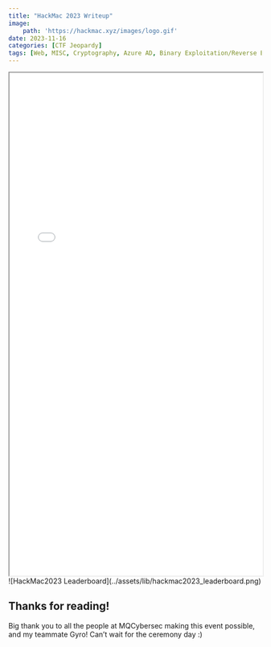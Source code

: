 ```yaml
---
title: "HackMac 2023 Writeup"
image: 
    path: 'https://hackmac.xyz/images/logo.gif'
date: 2023-11-16
categories: [CTF Jeopardy]
tags: [Web, MISC, Cryptography, Azure AD, Binary Exploitation/Reverse Engineering, SIEM, SecDim, Forensics, OSINT]
---
```


<iframe src="/assets/lib/HackMac2023_writeup.pdf" width="100%" height="1000px"></iframe>
![HackMac2023 Leaderboard](../assets/lib/hackmac2023_leaderboard.png)

## Thanks for reading!
Big thank you to all the people at MQCybersec making this event possible, and my teammate Gyro! Can’t wait for the ceremony day :)






